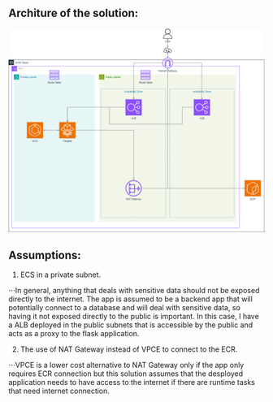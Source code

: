 Architure of the solution:
------

![architecture image](extras/architecture.png)

Assumptions:
------

1. ECS in a private subnet.

⋅⋅⋅In general, anything that deals with sensitive data should not be exposed directly to the internet. The app is assumed to be a backend app that will potentially connect to a database and will deal with sensitive data, so having it not exposed directly to the public is important. In this case, I have a ALB deployed in the public subnets that is accessible by the public and acts as a proxy to the flask application. 

2. The use of NAT Gateway instead of VPCE to connect to the ECR.

⋅⋅⋅VPCE is a lower cost alternative to NAT Gateway only if the app only requires ECR connection but this solution assumes that the desployed application needs to have access to the internet if there are runtime tasks that need internet connection.


